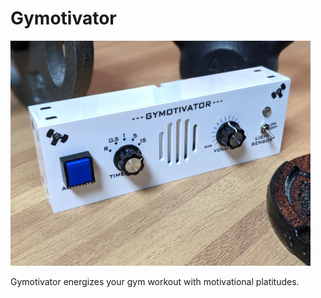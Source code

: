 # Gymotivator

<img src="https://github.com/reubenstr/Gymotivator/blob/master/images/gymotivator-side-2.jpg" width="480">

Gymotivator energizes your gym workout with motivational platitudes.
